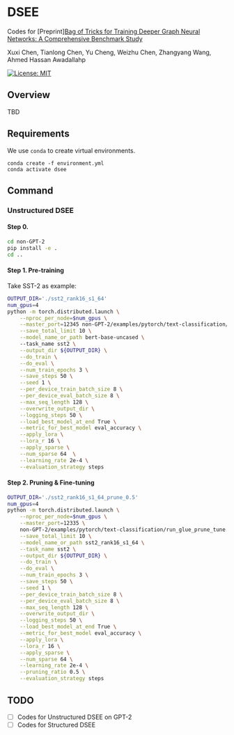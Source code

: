 # DSEE


Codes for [Preprint][Bag of Tricks for Training Deeper Graph Neural Networks: A Comprehensive Benchmark Study](https://arxiv.org/abs/2111.00160)

Xuxi Chen, Tianlong Chen, Yu Cheng, Weizhu Chen, Zhangyang Wang, Ahmed Hassan Awadallahp

[![License: MIT](https://img.shields.io/badge/License-MIT-green.svg)](https://opensource.org/licenses/MIT)

## Overview
TBD
## Requirements

We use `conda` to create virtual environments. 
```{bash}
conda create -f environment.yml
conda activate dsee
```

## Command

### Unstructured DSEE
#### Step 0.

```bash
cd non-GPT-2
pip install -e .
cd ..
```

#### Step 1. Pre-training

Take SST-2 as example:
```bash
OUTPUT_DIR='./sst2_rank16_s1_64'
num_gpus=4
python -m torch.distributed.launch \
    --nproc_per_node=$num_gpus \
    --master_port=12345 non-GPT-2/examples/pytorch/text-classification/run_glue.py \
    --save_total_limit 10 \
    --model_name_or_path bert-base-uncased \ 
    --task_name sst2 \
    --output_dir ${OUTPUT_DIR} \
    --do_train \
    --do_eval \
    --num_train_epochs 3 \
    --save_steps 50 \
    --seed 1 \
    --per_device_train_batch_size 8 \
    --per_device_eval_batch_size 8 \
    --max_seq_length 128 \
    --overwrite_output_dir \
    --logging_steps 50 \
    --load_best_model_at_end True \
    --metric_for_best_model eval_accuracy \
    --apply_lora \
    --lora_r 16 \
    --apply_sparse \
    --num_sparse 64  \
    --learning_rate 2e-4 \
    --evaluation_strategy steps 
```
#### Step 2. Pruning & Fine-tuning
```bash
OUTPUT_DIR='./sst2_rank16_s1_64_prune_0.5'
num_gpus=4
python -m torch.distributed.launch \
    --nproc_per_node=$num_gpus \
    --master_port=12335 \
    non-GPT-2/examples/pytorch/text-classification/run_glue_prune_tune.py \
    --save_total_limit 10 \
    --model_name_or_path sst2_rank16_s1_64 \
    --task_name sst2 \
    --output_dir ${OUTPUT_DIR} \
    --do_train \
    --do_eval \
    --num_train_epochs 3 \
    --save_steps 50 \
    --seed 1 \
    --per_device_train_batch_size 8 \
    --per_device_eval_batch_size 8 \
    --max_seq_length 128 \
    --overwrite_output_dir \
    --logging_steps 50 \
    --load_best_model_at_end True \
    --metric_for_best_model eval_accuracy \
    --apply_lora \
    --lora_r 16 \
    --apply_sparse \
    --num_sparse 64 \
    --learning_rate 2e-4 \
    --pruning_ratio 0.5 \
    --evaluation_strategy steps
```

## TODO
- [ ] Codes for Unstructured DSEE on GPT-2
- [ ] Codes for Structured DSEE